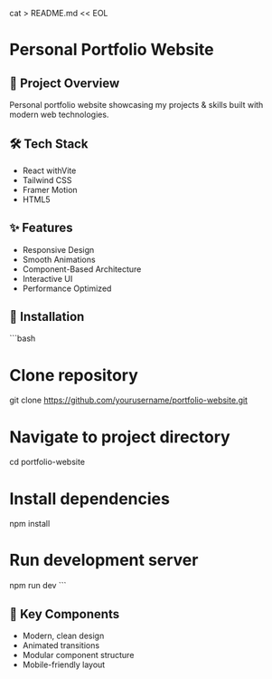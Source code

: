 cat > README.md << EOL

# Personal Portfolio Website

## 🚀 Project Overview

Personal portfolio website showcasing my projects & skills built with modern web technologies.

## 🛠️ Tech Stack

- React withVite
- Tailwind CSS
- Framer Motion
- HTML5

## ✨ Features

- Responsive Design
- Smooth Animations
- Component-Based Architecture
- Interactive UI
- Performance Optimized

## 🔧 Installation

\`\`\`bash

# Clone repository

git clone https://github.com/yourusername/portfolio-website.git

# Navigate to project directory

cd portfolio-website

# Install dependencies

npm install

# Run development server

npm run dev
\`\`\`

## 🌟 Key Components

- Modern, clean design
- Animated transitions
- Modular component structure
- Mobile-friendly layout

